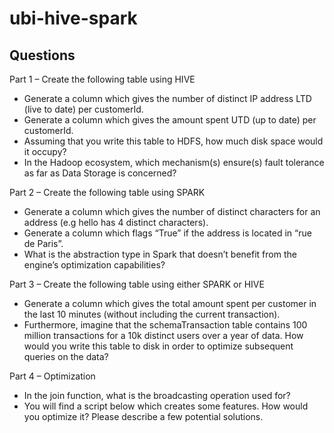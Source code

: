 # ubi-hive-spark


## Questions

Part 1 – Create the following table using HIVE
- Generate a column which gives the number of distinct IP address LTD (live to date)
per customerId.
- Generate a column which gives the amount spent UTD (up to date) per customerId.
- Assuming that you write this table to HDFS, how much disk space would it occupy?
- In the Hadoop ecosystem, which mechanism(s) ensure(s) fault tolerance as far as
Data Storage is concerned?

Part 2 – Create the following table using SPARK
- Generate a column which gives the number of distinct characters for an address (e.g
hello has 4 distinct characters).
- Generate a column which flags “True” if the address is located in “rue de Paris”.
- What is the abstraction type in Spark that doesn’t benefit from the engine’s
optimization capabilities?

Part 3 – Create the following table using either SPARK or HIVE
- Generate a column which gives the total amount spent per customer in the last 10
minutes (without including the current transaction).
- Furthermore, imagine that the schemaTransaction table contains 100 million
transactions for a 10k distinct users over a year of data. How would you write this
table to disk in order to optimize subsequent queries on the data?

Part 4 – Optimization
- In the join function, what is the broadcasting operation used for?
- You will find a script below which creates some features. How would you optimize it?
Please describe a few potential solutions.